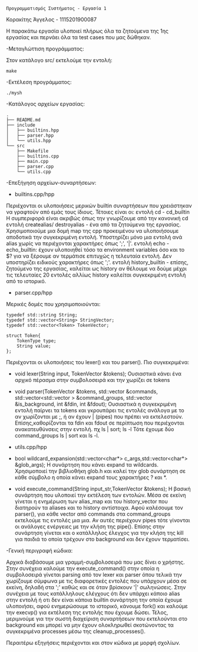 
    Προγραμματισμός Συστήματος - Εργασία 1

Κορακίτης Άγγελος - 1115201900087

Η παρακάτω εργασία υλοποιεί πλήρως όλα τα ζητούμενα της 1ης εργασίας και περνάει όλα τα test cases που μας δώθηκαν. 

-Μεταγλώττιση προγράμματος:

Στον κατάλογο src/ εκτελούμε την εντολή: 
    
    make

-Εκτέλεση προγράμματος:
    
    ./mysh

-Κατάλογος αρχείων εργασίας:

    .
    ├── README.md
    ├── include
    │   ├── builtins.hpp
    │   ├── parser.hpp
    │   └── utils.hpp
    └── src
        ├── Makefile
        ├── builtins.cpp
        ├── main.cpp
        ├── parser.cpp
        └── utils.cpp



-Επεξήγηση αρχείων-συναρτήσεων:

- builtins.cpp/hpp

Περιέχονται οι υλοποιήσεις μερικών builtin συναρτήσεων που χρειάστηκαν να γραφτούν από εμάς τους ίδιους. Τέτοιες είναι οι:
εντολή cd - cd_builtin Η συμπεριφορά είναι ακριβώς όπως την γνωρίζουμε από την κανονική cd
εντολή createalias/ destroyalias - ένα από τα ζητούμενα της εργασίας. Χρησιμοποιούμε μια δομή map της cpp προκειμένου να υλοποιήσουμε αποδοτικά την συγκεκριμένη εντολή. Υποστηρίζει μόνο μια εντολή ανά alias χωρίς να περιέχονται χαρακτήρες όπως ';', '|'.
εντολή echo - echo_builtin: έχουν υλοποιηθεί τόσο τα environment variables όσο και το $? για να ξέρουμε αν τερμάτισε επιτυχώς η τελευταία εντολή. Δεν υποστηρίζει ειδικούς χαρακτήρες όπως ';'.
εντολή history_builtin - επίσης, ζητούμενο της εργασίας, καλείται ως history αν θέλουμε να δούμε μέχρι τις τελευταίες 20 εντολές αλλίως history <number> καλείται συγκεκριμένη εντολή από το ιστορικό.

- parser.cpp/hpp

Μερικές δομές που χρησιμοποιούνται:

    typedef std::string String;
    typedef std::vector<String> StringVector;
    typedef std::vector<Token> TokenVector;

    struct Token{
        TokenType type;
        String value;
    };

Περιέχονται οι υλοποιήσεις του lexer() και του parser(). Πιο συγκεκριμένα:
- void lexer(String input, TokenVector &tokens);
Ουσιαστικά κάνει ένα αρχικό πέρασμα στην συμβολοσειρά και την χωρίζει σε tokens
- void parser(TokenVector &tokens, std::vector<StringVector> &commands, std::vector<std::vector<StringVector> > &command_groups, std::vector<bool> &is_background,   int &fdin, int &fdout);
Ουσιαστικά η συγκεκριμένη εντολή παίρνει τα tokens και γκρουπάρει τις εντολές ανάλογα με το αν χωρίζονται με ;, ή αν έχουν | (pipes) που πρέπει να εκτελεστούν. Επίσης,καθορίζονται τα fdin και fdout σε περίπτωση που περιέχονται ανακατευθύνσεις στην εντολή.
πχ ls | sort; ls -l
Τότε έχουμε δύο command_groups ls | sort και ls -l.

- utils.cpp/hpp
- bool wildcard_expansion(std::vector<char*> c_args,std::vector<char*> &glob_args);
Η συνάρτηση που κάνει expand τα wildcards. Χρησιμοποιεί την βιβλιοθήκη glob.h και καλεί την glob συνάρτηση σε κάθε σύμβολο η οποία κάνει expand τους χαρακτήρες ? και *.

- void execute_command(String input_str,TokenVector &tokens);
Η βασική συνάρτηση που υλοποιεί την εκτέλεση των εντολών. Μέσα σε εκείνη γίνεται η ενημέρωση των alias_map και του history_vector που διατηρούν τα aliases και το history αντίστοιχα. Αφού καλέσουμε τον parser(), για κάθε vector από commands στα command_groups εκτελούμε τις εντολές μια μια. Αν αυτές περιέχουν pipes τότε γίνονται οι ανάλογες ενέργειες με την κλήση της pipe(). Επίσης στην συνάρτηση γίνεται και ο κατάλληλος έλεγχος για την κλήση της kill για παιδιά το οποία τρέχουν στο background και δεν έχουν τερματίσει.


-Γενική περιγραφή κώδικα:

Αρχικά διαβάσουμε μια γραμμή-συμβολοσειρά που μας δίνει ο χρήστης. Στην συνέχεια καλούμε την execute_command() στην οποία η συμβολοσειρά γίνεται parsing από τον lexer και parser όπου τελικά την χωρίζουμε σύμφωνα με τις διαφορετικές εντολές που υπάρχουν μέσα σε εκείνη, δηλαδή στα ';' καθώς και σε όταν βρίσκουν '|' σωληνώσεις. Στην συνέχεια με τους κατάλληλους ελέγχους ότι δεν υπάρχει κάποιο alias στην εντολή ή οτι δεν είναι κάποια builtin συνάρτηση την οποία έχουμε υλοποιήσει, αφού ενημερώσουμε το ιστορικό, κάνουμε fork() και καλούμε την execvp() για εκτέλεση της εντολής που έχουμε δώσει. Τέλος, μεριμνούμε για την σωστή διαχείριση συναρτήσεων που εκτελούνται στο background και μπορεί να μην έχουν ολοκληρωθεί σκοτώνοντας τα συγκεκριμένα processes μέσω της cleanup_processes(). 

Περαιτέρω εξηγήσεις περιέχονται και στον κώδικα με μορφή σχολίων.
